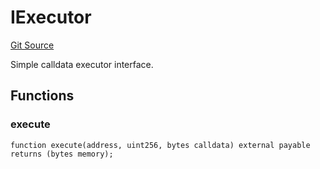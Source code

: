 # IExecutor
[Git Source](https://github.com/NaniDAO/ie/blob/55a636250a2f0bfbb6be0be4bcc7c046924d719c/src/IE.sol)

Simple calldata executor interface.


## Functions
### execute


```solidity
function execute(address, uint256, bytes calldata) external payable returns (bytes memory);
```

